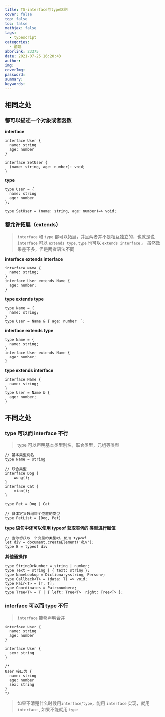 ```yaml
---
title: TS-interface与type区别
cover: false
top: false
toc: false
mathjax: false
tags:
  - typescript
categories:
  - 前端
abbrlink: 23375
date: 2021-07-25 16:20:43
author:
img:
coverImg:
password:
summary:
keywords:
---
```


## 相同之处

### 都可以描述一个对象或者函数

**interface**

```
interface User {
  name: string
  age: number
}

interface SetUser {
  (name: string, age: number): void;
}
```

**type**

```
type User = {
  name: string
  age: number
};

type SetUser = (name: string, age: number)=> void;
```

### 都允许拓展（extends）

> `interface` 和 `type` 都可以拓展，并且两者并不是相互独立的，也就是说 `interface` 可以 `extends type`, `type` 也可以 `extends interface` 。 虽然效果差不多，但是两者语法不同

**interface extends interface**

```
interface Name { 
  name: string; 
}
interface User extends Name { 
  age: number; 
}
```

**type extends type**

```
type Name = { 
  name: string; 
}
type User = Name & { age: number  };
```

**interface extends type**

```
type Name = { 
  name: string; 
}
interface User extends Name { 
  age: number; 
}
```

**type extends interface**

```
interface Name { 
  name: string; 
}
type User = Name & { 
  age: number; 
}
```

## 不同之处

### type 可以而 interface 不行

> type 可以声明基本类型别名，联合类型，元组等类型

```
// 基本类型别名
type Name = string

// 联合类型
interface Dog {
    wong();
}
interface Cat {
    miao();
}

type Pet = Dog | Cat

// 具体定义数组每个位置的类型
type PetList = [Dog, Pet]
```

**type 语句中还可以使用 typeof 获取实例的 类型进行赋值**

```
// 当你想获取一个变量的类型时，使用 typeof
let div = document.createElement('div');
type B = typeof div
```

**其他骚操作**

```
type StringOrNumber = string | number;  
type Text = string | { text: string };  
type NameLookup = Dictionary<string, Person>;  
type Callback<T> = (data: T) => void;  
type Pair<T> = [T, T];  
type Coordinates = Pair<number>;  
type Tree<T> = T | { left: Tree<T>, right: Tree<T> };
```

### interface 可以而 type 不行

> `interface` 能够声明合并

```
interface User {
  name: string
  age: number
}

interface User {
  sex: string
}

/*
User 接口为 {
  name: string
  age: number
  sex: string 
}
*/
```

> 如果不清楚什么时候用`interface/type`，能用 `interface` 实现，就用 `interface` , 如果不能就用 `type`